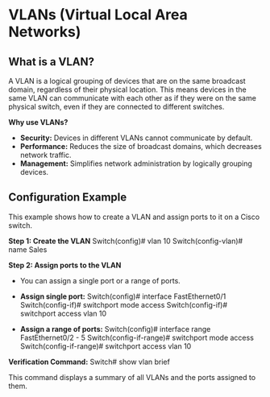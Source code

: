 # VLANs (Virtual Local Area Networks)

## What is a VLAN?
A VLAN is a logical grouping of devices that are on the same broadcast domain, regardless of their physical location. This means devices in the same VLAN can communicate with each other as if they were on the same physical switch, even if they are connected to different switches.

**Why use VLANs?**
- **Security:** Devices in different VLANs cannot communicate by default.
- **Performance:** Reduces the size of broadcast domains, which decreases network traffic.
- **Management:** Simplifies network administration by logically grouping devices.

## Configuration Example
This example shows how to create a VLAN and assign ports to it on a Cisco switch.

**Step 1: Create the VLAN**
Switch(config)# vlan 10
Switch(config-vlan)# name Sales


**Step 2: Assign ports to the VLAN**
- You can assign a single port or a range of ports.
- **Assign single port:**
Switch(config)# interface FastEthernet0/1
Switch(config-if)# switchport mode access
Switch(config-if)# switchport access vlan 10

- **Assign a range of ports:**
Switch(config)# interface range FastEthernet0/2 - 5
Switch(config-if-range)# switchport mode access
Switch(config-if-range)# switchport access vlan 10


**Verification Command:**
Switch# show vlan brief

This command displays a summary of all VLANs and the ports assigned to them.
